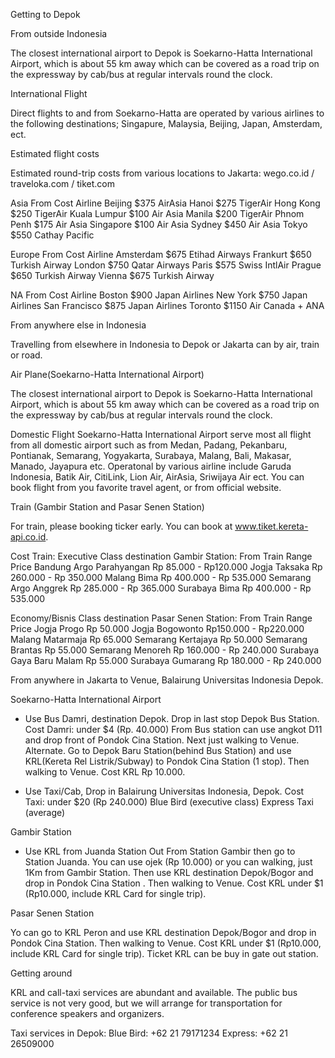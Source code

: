 Getting to Depok

From outside Indonesia

The closest international airport to Depok is Soekarno-Hatta International Airport, which is about 55 km away which can be covered as a road trip on the expressway by cab/bus at regular intervals round the clock.

International Flight

Direct flights to and from Soekarno-Hatta are operated by various airlines to the following destinations; Singapure, Malaysia, Beijing, Japan, Amsterdam, ect.

Estimated flight costs

Estimated round-trip costs from various locations to Jakarta:
wego.co.id / traveloka.com / tiket.com

Asia
From            Cost  Airline
Beijing         $375  AirAsia
Hanoi           $275  TigerAir
Hong Kong       $250  TigerAir
Kuala Lumpur    $100  Air Asia
Manila          $200  TigerAir
Phnom Penh      $175  Air Asia
Singapore       $100  Air Asia
Sydney          $450  Air Asia
Tokyo           $550  Cathay Pacific

Europe
From            Cost  Airline
Amsterdam       $675  Etihad Airways
Frankurt        $650  Turkish Airway
London          $750  Qatar Airways
Paris           $575  Swiss IntlAir
Prague          $650  Turkish Airway
Vienna          $675  Turkish Airway

NA
From            Cost  Airline
Boston          $900  Japan Airlines
New York        $750  Japan Airlines
San Francisco   $875  Japan Airlines
Toronto         $1150 Air Canada + ANA

From anywhere else in Indonesia

Travelling from elsewhere in Indonesia to Depok or Jakarta can by air, train or road.

Air Plane(Soekarno-Hatta International Airport)

The closest international airport to Depok is Soekarno-Hatta International Airport, which is about 55 km away which can be covered as a road trip on the expressway by cab/bus at regular intervals round the clock.

Domestic Flight
Soekarno-Hatta International Airport serve most all flight from all domestic airport such as from Medan, Padang, Pekanbaru, Pontianak, Semarang, Yogyakarta, Surabaya, Malang, Bali, Makasar, Manado, Jayapura etc. Operatonal by various airline include Garuda Indonesia, Batik Air, CitiLink, Lion Air, AirAsia, Sriwijaya Air ect. You can book flight from you favorite travel agent, or from official website.

Train (Gambir Station and Pasar Senen Station)

For train, please booking ticker early. You can book at www.tiket.kereta-api.co.id.

Cost Train:
Executive Class destination Gambir Station:
From		Train 				Range Price
Bandung		Argo Parahyangan 	Rp 85.000  - Rp120.000 
Jogja		Taksaka				Rp 260.000 - Rp 350.000
Malang		Bima				Rp 400.000 - Rp 535.000
Semarang	Argo Anggrek		Rp 285.000 - Rp 365.000
Surabaya	Bima				Rp 400.000 - Rp 535.000

Economy/Bisnis Class destination Pasar Senen Station: 
From		Train				Range Price
Jogja		Progo				Rp 50.000
Jogja		Bogowonto			Rp150.000 - Rp220.000
Malang		Matarmaja			Rp 65.000
Semarang	Kertajaya			Rp 50.000
Semarang	Brantas				Rp 55.000
Semarang	Menoreh				Rp 160.000 - Rp 240.000
Surabaya	Gaya Baru Malam		Rp 55.000
Surabaya	Gumarang			Rp 180.000 - Rp 240.000

From anywhere in Jakarta to Venue, Balairung Universitas Indonesia Depok.

Soekarno-Hatta International Airport

* Use Bus Damri, destination Depok. Drop in last stop Depok Bus Station. Cost Damri: under $4 (Rp. 40.000)
From Bus station can use angkot D11 and drop front of Pondok Cina Station. Next just walking to Venue. Alternate. Go to Depok Baru Station(behind Bus Station) and use KRL(Kereta Rel Listrik/Subway) to Pondok Cina Station (1 stop). Then walking to Venue. Cost KRL Rp 10.000.

* Use Taxi/Cab, Drop in Balairung Universitas Indonesia, Depok.
Cost Taxi: under $20 (Rp 240.000)
  Blue Bird (executive class)
  Express Taxi (average)

Gambir Station

* Use KRL from Juanda Station
Out From Station Gambir then go to Station Juanda. You can use ojek (Rp 10.000) or you can walking, just 1Km from Gambir Station. Then use KRL destination Depok/Bogor and drop in Pondok Cina Station . Then walking to Venue. Cost KRL under $1 (Rp10.000, include KRL Card for single trip).

Pasar Senen Station

Yo can go to KRL Peron and use KRL destination Depok/Bogor and drop in Pondok Cina Station. Then walking to Venue. Cost KRL under $1 (Rp10.000, include KRL Card for single trip). Ticket KRL can be buy in gate out station.

Getting around

KRL and call-taxi services are abundant and available. The public bus service is not very good, but we will arrange for transportation for conference speakers and organizers.

Taxi services in Depok:
Blue Bird: +62 21 79171234
Express: +62 21 26509000